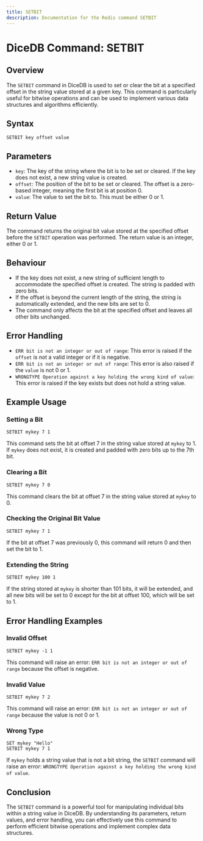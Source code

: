```yaml
---
title: SETBIT
description: Documentation for the Redis command SETBIT
---
```


# DiceDB Command: SETBIT

## Overview

The `SETBIT` command in DiceDB is used to set or clear the bit at a specified offset in the string value stored at a given key. This command is particularly useful for bitwise operations and can be used to implement various data structures and algorithms efficiently.

## Syntax

```
SETBIT key offset value
```

## Parameters

- `key`: The key of the string where the bit is to be set or cleared. If the key does not exist, a new string value is created.
- `offset`: The position of the bit to be set or cleared. The offset is a zero-based integer, meaning the first bit is at position 0.
- `value`: The value to set the bit to. This must be either 0 or 1.

## Return Value

The command returns the original bit value stored at the specified offset before the `SETBIT` operation was performed. The return value is an integer, either 0 or 1.

## Behaviour

- If the key does not exist, a new string of sufficient length to accommodate the specified offset is created. The string is padded with zero bits.
- If the offset is beyond the current length of the string, the string is automatically extended, and the new bits are set to 0.
- The command only affects the bit at the specified offset and leaves all other bits unchanged.

## Error Handling

- `ERR bit is not an integer or out of range`: This error is raised if the `offset` is not a valid integer or if it is negative.
- `ERR bit is not an integer or out of range`: This error is also raised if the `value` is not 0 or 1.
- `WRONGTYPE Operation against a key holding the wrong kind of value`: This error is raised if the key exists but does not hold a string value.

## Example Usage

### Setting a Bit

```DiceDB
SETBIT mykey 7 1
```

This command sets the bit at offset 7 in the string value stored at `mykey` to 1. If `mykey` does not exist, it is created and padded with zero bits up to the 7th bit.

### Clearing a Bit

```DiceDB
SETBIT mykey 7 0
```

This command clears the bit at offset 7 in the string value stored at `mykey` to 0.

### Checking the Original Bit Value

```DiceDB
SETBIT mykey 7 1
```

If the bit at offset 7 was previously 0, this command will return 0 and then set the bit to 1.

### Extending the String

```DiceDB
SETBIT mykey 100 1
```

If the string stored at `mykey` is shorter than 101 bits, it will be extended, and all new bits will be set to 0 except for the bit at offset 100, which will be set to 1.

## Error Handling Examples

### Invalid Offset

```DiceDB
SETBIT mykey -1 1
```

This command will raise an error: `ERR bit is not an integer or out of range` because the offset is negative.

### Invalid Value

```DiceDB
SETBIT mykey 7 2
```

This command will raise an error: `ERR bit is not an integer or out of range` because the value is not 0 or 1.

### Wrong Type

```DiceDB
SET mykey "Hello"
SETBIT mykey 7 1
```

If `mykey` holds a string value that is not a bit string, the `SETBIT` command will raise an error: `WRONGTYPE Operation against a key holding the wrong kind of value`.

## Conclusion

The `SETBIT` command is a powerful tool for manipulating individual bits within a string value in DiceDB. By understanding its parameters, return values, and error handling, you can effectively use this command to perform efficient bitwise operations and implement complex data structures.

